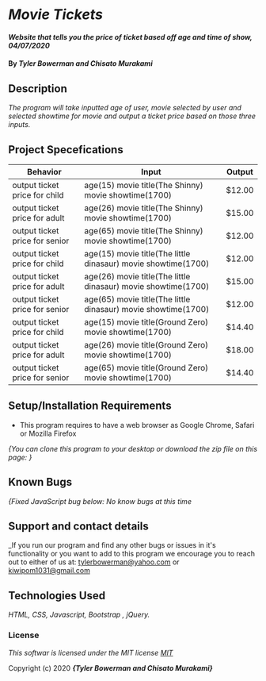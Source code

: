 # _Movie Tickets_

#### _Website that tells you the price of ticket based off age and time of show, 04/07/2020_

#### By _**Tyler Bowerman and Chisato Murakami**_

## Description

_The program will take inputted age of user, movie selected by user and selected showtime for movie and output a ticket price based on those three inputs._

## Project Specefications

|  Behavior                 |  Input  | Output
|---------------------------|---------|-------
| output ticket price for child  | age(15) movie title(The Shinny) movie showtime(1700)|$12.00
| output ticket price for adult  | age(26) movie title(The Shinny) movie showtime(1700)|$15.00
| output ticket price for senior | age(65) movie title(The Shinny) movie showtime(1700)|$12.00
| output ticket price for child  | age(15) movie title(The little dinasaur) movie showtime(1700)|$12.00
| output ticket price for adult  | age(26) movie title(The little dinasaur) movie showtime(1700)|$15.00
| output ticket price for senior | age(65) movie title(The little dinasaur) movie showtime(1700)|$12.00
| output ticket price for child  | age(15) movie title(Ground Zero) movie showtime(1700)|$14.40
| output ticket price for adult  | age(26) movie title(Ground Zero) movie showtime(1700)|$18.00
| output ticket price for senior | age(65) movie title(Ground Zero) movie showtime(1700)|$14.40



## Setup/Installation Requirements

* This program requires to have a web browser as Google Chrome, Safari or Mozilla Firefox

_{You can clone this program to your desktop or download the zip file on this page: }_

## Known Bugs

_{Fixed JavaScript bug below:
  No know bugs at this time_

## Support and contact details

_If you run our program and find any other bugs or issues in it's functionality or you want to add to this program we encourage you to reach out to either of us at: tylerbowerman@yahoo.com or kiwipom1031@gmail.com

## Technologies Used

_HTML, CSS, Javascript, Bootstrap , jQuery._

### License

*This softwar is licensed under the MIT license [MIT](https://en.wikipedia.org/wiki/MIT_License)*

Copyright (c) 2020 **_{Tyler Bowerman and Chisato Murakami}_**
